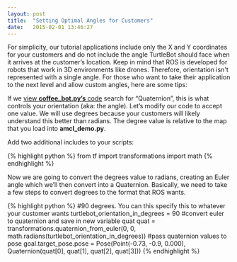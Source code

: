 ```yaml
---
layout: post
title:  "Setting Optimal Angles for Customers"
date:   2015-02-01 13:46:27
---
```


For simplicity, our tutorial applications include only the X and Y coordinates for your customers and do not include the angle TurtleBot should face when it arrives at the customer’s location. Keep in mind that ROS is developed for robots that work in 3D environments like drones.  Therefore, orientation isn't represented with a single angle. For those who want to take their application to the next level and allow custom angles, here are some tips:

If we [view **coffee_bot.py’s** code](https://github.com/markwsilliman/turtlebot/blob/master/coffee_bot.py) search for “Quaternion”, this is what controls your orientation (aka: the angle). Let’s modify our code to accept one value. We will use degrees because your customers will likely understand this better than radians. The degree value is relative to the map that you load into **amcl_demo.py**.

Add two additional includes to your scripts:

{% highlight python %}
from tf import transformations
import math
{% endhighlight %}

Now we are going to convert the degrees value to radians, creating an Euler angle which we’ll then convert into a Quaternion. Basically, we need to take a few steps to convert degrees to the format that ROS wants.

{% highlight python %}
#90 degrees.  You can this specify this to whatever your customer wants
turtlebot_orientation_in_degrees = 90
#convert euler to quaternion and save in new variable quat
quat = transformations.quaternion_from_euler(0, 0, math.radians(turtlebot_orientation_in_degrees))
#pass quaternion values to pose
goal.target_pose.pose = Pose(Point(-0.73, -0.9, 0.000), Quaternion(quat[0], quat[1], quat[2], quat[3]))
{% endhighlight %}
